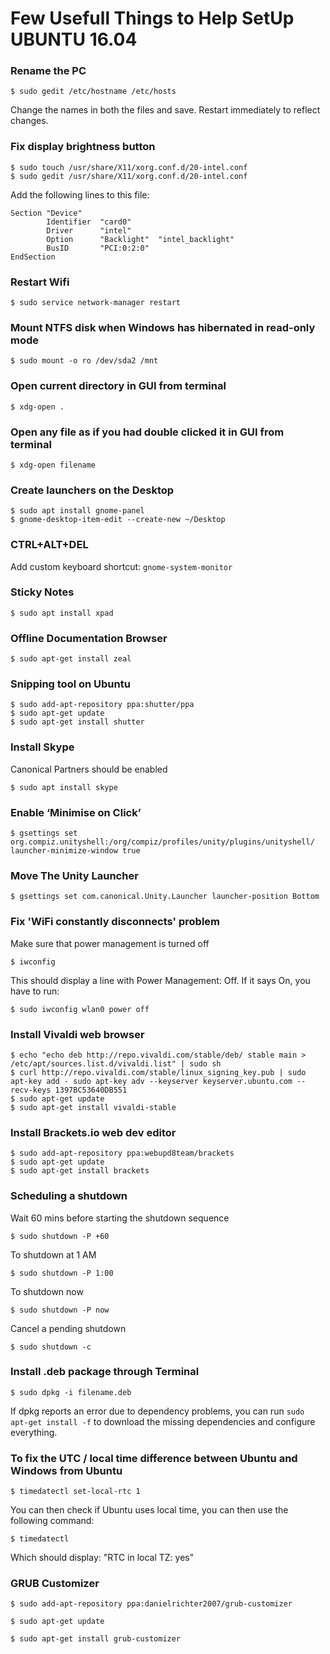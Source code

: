 # Few Usefull Things to Help SetUp UBUNTU 16.04

### Rename the PC
```
$ sudo gedit /etc/hostname /etc/hosts
```
Change the names in both the files and save. Restart immediately to reflect changes.


### Fix display brightness button
```
$ sudo touch /usr/share/X11/xorg.conf.d/20-intel.conf
$ sudo gedit /usr/share/X11/xorg.conf.d/20-intel.conf
```
Add the following lines to this file:
```
Section "Device"
        Identifier  "card0"
        Driver      "intel"
        Option      "Backlight"  "intel_backlight"
        BusID       "PCI:0:2:0"
EndSection
```


### Restart Wifi
```
$ sudo service network-manager restart
```


### Mount NTFS disk when Windows has hibernated in read-only mode
```
$ sudo mount -o ro /dev/sda2 /mnt
```


### Open current directory in GUI from terminal
```
$ xdg-open .
```


### Open any file as if you had double clicked it in GUI from terminal
```
$ xdg-open filename
```


### Create launchers on the Desktop
```
$ sudo apt install gnome-panel
$ gnome-desktop-item-edit --create-new ~/Desktop
```


### CTRL+ALT+DEL
Add custom keyboard shortcut: `gnome-system-monitor`


### Sticky Notes
```
$ sudo apt install xpad
```


### Offline Documentation Browser
```
$ sudo apt-get install zeal
```


### Snipping tool on Ubuntu
```
$ sudo add-apt-repository ppa:shutter/ppa
$ sudo apt-get update
$ sudo apt-get install shutter
```


### Install Skype
Canonical Partners should be enabled
```
$ sudo apt install skype
```


### Enable ‘Minimise on Click’
```
$ gsettings set org.compiz.unityshell:/org/compiz/profiles/unity/plugins/unityshell/ launcher-minimize-window true
```


### Move The Unity Launcher
```
$ gsettings set com.canonical.Unity.Launcher launcher-position Bottom
```


### Fix 'WiFi constantly disconnects' problem
Make sure that power management is turned off
```
$ iwconfig
```
This should display a line with Power Management: Off. If it says On, you have to run:
```
$ sudo iwconfig wlan0 power off
```


### Install Vivaldi web browser
```
$ echo "echo deb http://repo.vivaldi.com/stable/deb/ stable main > /etc/apt/sources.list.d/vivaldi.list" | sudo sh
$ curl http://repo.vivaldi.com/stable/linux_signing_key.pub | sudo apt-key add - sudo apt-key adv --keyserver keyserver.ubuntu.com --recv-keys 1397BC53640DB551
$ sudo apt-get update
$ sudo apt-get install vivaldi-stable
```


### Install Brackets.io web dev editor
```
$ sudo add-apt-repository ppa:webupd8team/brackets
$ sudo apt-get update
$ sudo apt-get install brackets
```


### Scheduling a shutdown
Wait 60 mins before starting the shutdown sequence
```
$ sudo shutdown -P +60
```
To shutdown at 1 AM
```
$ sudo shutdown -P 1:00
```
To shutdown now
```
$ sudo shutdown -P now
```
Cancel a pending shutdown
```
$ sudo shutdown -c
```


### Install .deb package through Terminal
```
$ sudo dpkg -i filename.deb
```
If dpkg reports an error due to dependency problems, you can run `sudo apt-get install -f` to download the missing dependencies and configure everything.


### To fix the UTC / local time difference between Ubuntu and Windows from Ubuntu
```
$ timedatectl set-local-rtc 1
```
You can then check if Ubuntu uses local time, you can then use the following command:
```
$ timedatectl
```
Which should display: "RTC in local TZ: yes"

### GRUB Customizer
```
$ sudo add-apt-repository ppa:danielrichter2007/grub-customizer
```
```
$ sudo apt-get update
```
```
$ sudo apt-get install grub-customizer
```

